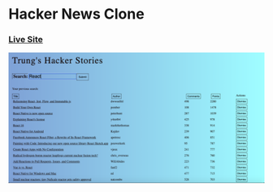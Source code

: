# Hacker News Clone

### [Live Site](https://hacker-news-9ded7.web.app/)

![Netflix Clone](https://github.com/TrungNNg/PersonalWebsite/blob/master/images/hacker-news.png)

